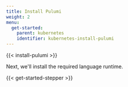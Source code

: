 ```yaml
---
title: Install Pulumi
weight: 2
menu:
  get-started:
    parent: kubernetes
    identifier: kubernetes-install-pulumi
---
```


{{< install-pulumi >}}

Next, we'll install the required language runtime.

{{< get-started-stepper >}}
